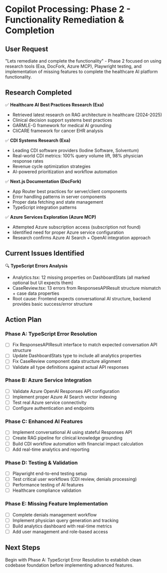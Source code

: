 # Copilot Processing: Phase 2 - Functionality Remediation & Completion

## User Request

"Lets remediate and complete the functionality" - Phase 2 focused on using research tools (Exa, DocFork, Azure MCP), Playwright testing, and implementation of missing features to complete the healthcare AI platform functionality.

## Research Completed

✅ **Healthcare AI Best Practices Research (Exa)**

- Retrieved latest research on RAG architecture in healthcare (2024-2025)
- Clinical decision support systems best practices
- GARMLE-G framework for medical AI grounding
- CliCARE framework for cancer EHR analysis

✅ **CDI Systems Research (Exa)**

- Leading CDI software providers (Iodine Software, Solventum)
- Real-world CDI metrics: 100% query volume lift, 98% physician response rates
- Revenue cycle optimization strategies
- AI-powered prioritization and workflow automation

✅ **Next.js Documentation (DocFork)**

- App Router best practices for server/client components
- Error handling patterns in server components
- Proper data fetching and state management
- TypeScript integration patterns

✅ **Azure Services Exploration (Azure MCP)**

- Attempted Azure subscription access (subscription not found)
- Identified need for proper Azure service configuration
- Research confirms Azure AI Search + OpenAI integration approach

## Current Issues Identified

🔍 **TypeScript Errors Analysis**

- Analytics.tsx: 12 missing properties on DashboardStats (all marked optional but UI expects them)
- CaseReview.tsx: 13 errors from ResponsesAPIResult structure mismatch + case data properties
- Root cause: Frontend expects conversational AI structure, backend provides basic success/error structure

## Action Plan

### Phase A: TypeScript Error Resolution

- [ ] Fix ResponsesAPIResult interface to match expected conversation API structure
- [ ] Update DashboardStats type to include all analytics properties
- [ ] Fix CaseReview component data structure alignment
- [ ] Validate all type definitions against actual API responses

### Phase B: Azure Service Integration

- [ ] Validate Azure OpenAI Responses API configuration
- [ ] Implement proper Azure AI Search vector indexing
- [ ] Test real Azure service connectivity
- [ ] Configure authentication and endpoints

### Phase C: Enhanced AI Features

- [ ] Implement conversational AI using stateful Responses API
- [ ] Create RAG pipeline for clinical knowledge grounding
- [ ] Build CDI workflow automation with financial impact calculation
- [ ] Add real-time analytics and reporting

### Phase D: Testing & Validation

- [ ] Playwright end-to-end testing setup
- [ ] Test critical user workflows (CDI review, denials processing)
- [ ] Performance testing of AI features
- [ ] Healthcare compliance validation

### Phase E: Missing Feature Implementation

- [ ] Complete denials management workflow
- [ ] Implement physician query generation and tracking
- [ ] Build analytics dashboard with real-time metrics
- [ ] Add user management and role-based access

## Next Steps

Begin with Phase A: TypeScript Error Resolution to establish clean codebase foundation before implementing advanced features.
